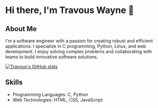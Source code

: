 # Hi there, I'm Travous Wayne 👋

## About Me
I'm a software engineer with a passion for creating robust and efficient applications. I specialize in C programming, Python, Linux, and web development. I enjoy solving complex problems and collaborating with teams to build innovative software solutions.

[![Travous's GitHub stats](https://github-readme-stats.vercel.app/api?username=TravousWayne)](https://github.com/TravousWayne/github-readme-stats)

## Skills
- Programming Languages: C, Python
- Web Technologies: HTML, CSS, JavaScript
